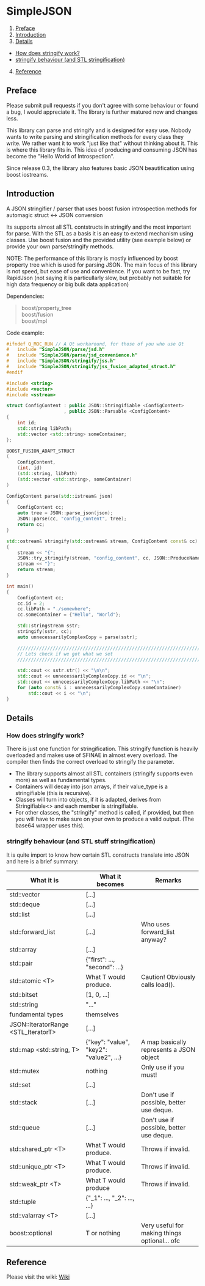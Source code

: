 # SimpleJSON


1. [Preface](https://github.com/5cript/SimpleJSON#preface)
2. [Introduction](https://github.com/5cript/SimpleJSON#introduction)
3. [Details](https://github.com/5cript/SimpleJSON#details)
  * [How does stringify work?](https://github.com/5cript/SimpleJSON#how-does-stringify-work)
  * [stringify behaviour (and STL stringification)](https://github.com/5cript/SimpleJSON#stringify-behaviour-and-stl-stuff-stringification)
4. [Reference](https://github.com/5cript/SimpleJSON#reference)

## Preface
Please submit pull requests if you don't agree with some behaviour or found a bug, I would appreciate it.
The library is further matured now and changes less. 

This library can parse and stringify and is designed for easy use.
Nobody wants to write parsing and stringification methods for every class they write. We rather want it
to work "just like that" without thinking about it. This is where this library fits in.
This idea of producing and consuming JSON has become the "Hello World of Introspection".

Since release 0.3, the library also features basic JSON beautification using boost iostreams.
 
## Introduction
A JSON stringifier / parser that uses boost fusion introspection methods for automagic struct &lt;-> JSON conversion

Its supports almost all STL contstructs in stringify and the most important for parse. 
With the STL as a basis it is an easy to extend mechanism using classes. Use boost fusion and the provided utility
(see example below) or provide your own parse/stringify methods.

NOTE: The performance of this library is mostly influenced by boost property tree which is used for parsing JSON.
The main focus of this library is not speed, but ease of use and convenience. If you want to be fast, try RapidJson (not saying it is particullarly slow, but probably not suitable for high data frequency or big bulk data application)

Dependencies:
> boost/property_tree <br>
> boost/fusion <br>
> boost/mpl <br>

Code example:
```C++
#ifndef Q_MOC_RUN // A Qt workaround, for those of you who use Qt
#   include "SimpleJSON/parse/jsd.h"
#   include "SimpleJSON/parse/jsd_convenience.h"
#   include "SimpleJSON/stringify/jss.h"
#   include "SimpleJSON/stringify/jss_fusion_adapted_struct.h"
#endif

#include <string>
#include <vector>
#include <sstream>

struct ConfigContent : public JSON::Stringifiable <ConfigContent>
                     , public JSON::Parsable <ConfigContent>
{
    int id;
    std::string libPath;
    std::vector <std::string> someContainer;
};

BOOST_FUSION_ADAPT_STRUCT
(
    ConfigContent,
    (int, id)
    (std::string, libPath)
    (std::vector <std::string>, someContainer)
)

ConfigContent parse(std::istream& json)
{
    ConfigContent cc;
    auto tree = JSON::parse_json(json);
    JSON::parse(cc, "config_content", tree);
    return cc;
}

std::ostream& stringify(std::ostream& stream, ConfigContent const& cc)
{
    stream << "{";
    JSON::try_stringify(stream, "config_content", cc, JSON::ProduceNamedOutput);
    stream << "}";
    return stream;
}

int main()
{
    ConfigContent cc;
    cc.id = 2;
    cc.libPath = "./somewhere";
    cc.someContainer = {"Hello", "World"};

    std::stringstream sstr;
    stringify(sstr, cc);
    auto unnecessarilyComplexCopy = parse(sstr);

    /////////////////////////////////////////////////////////////////////////
    // Lets check if we got what we set
    /////////////////////////////////////////////////////////////////////////

    std::cout << sstr.str() << "\n\n";
    std::cout << unnecessarilyComplexCopy.id << "\n";
    std::cout << unnecessarilyComplexCopy.libPath << "\n";
    for (auto const& i : unnecessarilyComplexCopy.someContainer)
        std::cout << i << "\n";
}
```

## Details
### How does stringify work?
There is just one function for stringification. This stringify function is heavily overloaded and makes use of SFINAE in almost every overload. The compiler then finds the correct overload to stringify the parameter.

* The library supports almost all STL containers (stringify supports even more) as well as fundamental types. <br>
* Containers will decay into json arrays, if their value_type is a stringifiable (this is recursive).
* Classes will turn into objects, if it is adapted, derives from Stringifiable<> and each member is stringifiable.
* For other classes, the "stringify" method is called, if provided, but then you will have to make sure on your own to produce a valid output. (The base64 wrapper uses this).

### stringify behaviour (and STL stuff stringification)
It is quite import to know how certain STL constructs translate into JSON and here is a brief summary:

What it is  | What it becomes | Remarks
------------- | ------------- | -------------
std::vector  | [...] |
std::deque | [...] |
std::list | [...] |
std::forward_list | [...] | Who uses forward_list anyway?
std::array | [...] |
std::pair  | {"first": ..., "second": ...} |
std::atomic &lt;T> | What T would produce. | Caution! Obviously calls load().
std::bitset | [1, 0, ...] |
std::string | "..." |
fundamental types | themselves |
JSON::IteratorRange <STL_IteratorT> | [...] |
std::map &lt;std::string, T> | {"key": "value", "key2": "value2", ...} | A map basically represents a JSON object
std::mutex | nothing | Only use if you must!
std::set | [...] |
std::stack | [...] | Don't use if possible, better use deque.
std::queue | [...] | Don't use if possible, better use deque.
std::shared_ptr &lt;T> | What T would produce. | Throws if invalid.
std::unique_ptr &lt;T> | What T would produce. | Throws if invalid.
std::weak_ptr &lt;T> | What T would produce | Throws if invalid.
std::tuple | {"_1": ..., "_2": ..., ...} | 
std::valarray &lt;T> | [...] | 
boost::optional <T> | T or nothing | Very useful for making things optional... ofc

## Reference
Please visit the wiki: [Wiki](https://github.com/5cript/SimpleJSON/wiki)

